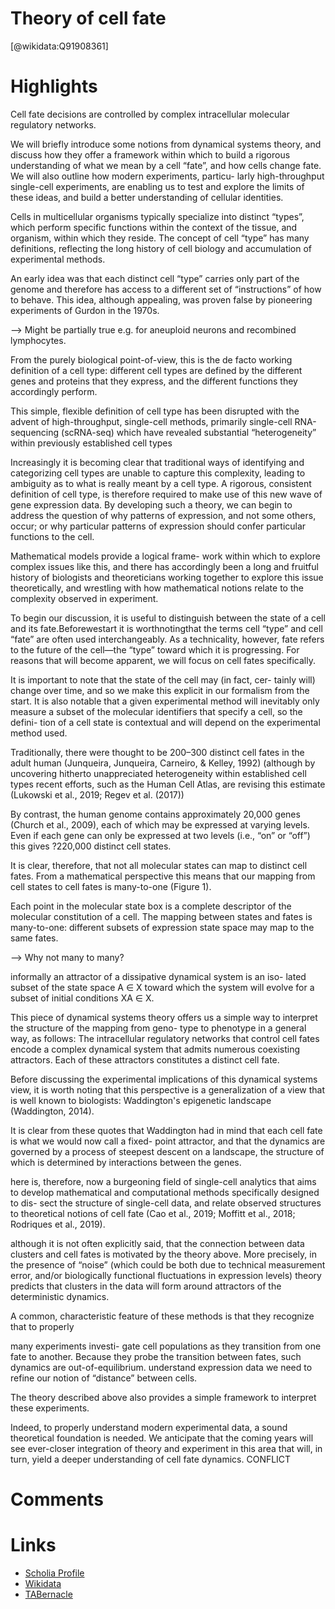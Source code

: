 Theory of cell fate
===================
  
  [@wikidata:Q91908361]  

# Highlights

Cell fate decisions are controlled by complex intracellular molecular regulatory networks.

We will briefly introduce some notions from dynamical systems theory, and discuss how they offer a framework within which to build a rigorous understanding of what we mean by a cell “fate”, and how cells change fate. We will also outline how modern experiments, particu- larly high-throughput single-cell experiments, are enabling us to test and explore the limits of these ideas, and build a better understanding of cellular identities.

Cells in multicellular organisms typically specialize into distinct “types”, which perform specific functions within the context of the tissue, and organism, within which they reside. The concept of cell “type” has many definitions, reflecting the long history of cell biology and accumulation of experimental methods.

An early idea was that each distinct cell “type” carries only part of the genome and therefore has access to a different set of “instructions” of how to behave. This idea, although appealing, was proven false by pioneering experiments of Gurdon in the 1970s.

--> Might be partially true e.g. for aneuploid neurons and recombined lymphocytes.

From the purely biological point-of-view, this is the de facto working definition of a cell type: different cell types are defined by the different genes and proteins that they express, and the different functions they accordingly perform.

This simple, flexible definition of cell type has been disrupted with the advent of high-throughput, single-cell methods,
primarily single-cell RNA-sequencing (scRNA-seq) which have revealed substantial “heterogeneity” within previously established cell types

Increasingly it is becoming clear that traditional ways of identifying and categorizing cell types are unable to capture this complexity, leading to ambiguity as to what is really meant by a cell type. A rigorous, consistent definition of cell type, is therefore required to make use of this new wave of gene expression data. By developing such a theory, we can begin to address the question of why patterns of expression, and not some others, occur; or why particular patterns of expression should confer particular functions to the cell.

Mathematical models provide a logical frame- work within which to explore complex issues like this, and there has accordingly been a long and fruitful history of biologists and theoreticians working together to explore this issue theoretically, and wrestling with how mathematical notions relate to the complexity observed in experiment.


To begin our discussion, it is useful to distinguish between the state of a cell and its fate.Beforewestart it is worthnotingthat the terms cell “type” and cell “fate” are often used interchangeably. As a technicality, however, fate refers to the future of the cell—the “type” toward which it is progressing. For reasons that will become apparent, we will focus on cell fates specifically.

It is important to note that the state of the cell may (in fact, cer- tainly will) change over time, and so we make this explicit in our formalism from the start. It is also notable that a given experimental method will inevitably only measure a subset of the molecular identifiers that specify a cell, so the defini- tion of a cell state is contextual and will depend on the experimental method used.

Traditionally, there were thought to be 200–300 distinct cell fates in the adult human (Junqueira, Junqueira, Carneiro, & Kelley, 1992) (although by uncovering hitherto unappreciated heterogeneity within established cell types recent efforts, such as the Human Cell Atlas, are revising this estimate (Lukowski et al., 2019; Regev et al. (2017))

By contrast, the human genome contains approximately 20,000 genes (Church et al., 2009), each of which may be expressed at varying levels. Even if each gene can only be expressed at two levels (i.e., “on” or “off”) this gives ?220,000 distinct cell states.


It is clear, therefore, that not all molecular states can map to distinct cell fates. From a mathematical perspective this means that our mapping from cell states to cell fates is many-to-one (Figure 1).

Each point in the molecular state box is a complete descriptor of the molecular constitution of a cell. The mapping between states and fates is many-to-one: different subsets of expression state space may map to the same fates.

--> Why not many to many? 

informally an attractor of a dissipative dynamical system is an iso- lated subset of the state space A ∈ X toward which the system will evolve for a subset of initial conditions XA ∈ X.

This piece of dynamical systems theory offers us a simple way to interpret the structure of the mapping from geno- type to phenotype in a general way, as follows:
The intracellular regulatory networks that control cell fates encode a complex dynamical system that admits numerous coexisting attractors. Each of these attractors constitutes a distinct cell fate.

Before discussing the experimental implications of this dynamical systems view, it is worth noting that this perspective is a generalization of a view that is well known to biologists: Waddington's epigenetic landscape (Waddington, 2014).

It is clear from these quotes that Waddington had in mind that each cell fate is what we would now call a fixed-
point attractor, and that the dynamics are governed by a process of steepest descent on a landscape, the structure of which is determined by interactions between the genes.

here is, therefore, now a burgeoning field of single-cell analytics that aims to develop mathematical and computational methods specifically designed to dis- sect the structure of single-cell data, and relate observed structures to theoretical notions of cell fate (Cao et al., 2019; Moffitt et al., 2018; Rodriques et al., 2019).

although it is not often explicitly said, that the connection between data clusters and cell fates is motivated by the theory above. More precisely, in the presence of “noise” (which could be both due to technical measurement error, and/or biologically functional fluctuations in expression levels) theory predicts that clusters in the data will form around attractors of the deterministic dynamics.

A common, characteristic feature of these methods is that they recognize that to properly 

many experiments investi- gate cell populations as they transition from one fate to another. Because they probe the transition between fates, such dynamics are out-of-equilibrium.
understand expression data we need to refine our notion of “distance” between cells.

The theory described above also provides a simple framework to interpret these experiments.

Indeed, to properly understand modern experimental data, a sound theoretical foundation is needed. We anticipate that the coming years will see ever-closer integration of theory and experiment in this area that will, in turn, yield a deeper understanding of cell fate dynamics.
CONFLICT
# Comments

# Links
  
 * [Scholia Profile](https://scholia.toolforge.org/work/Q91908361)  
 * [Wikidata](https://www.wikidata.org/wiki/Q91908361)  
 * [TABernacle](https://tabernacle.toolforge.org/?#/tab/manual/Q91908361/P921%3BP4510)  
